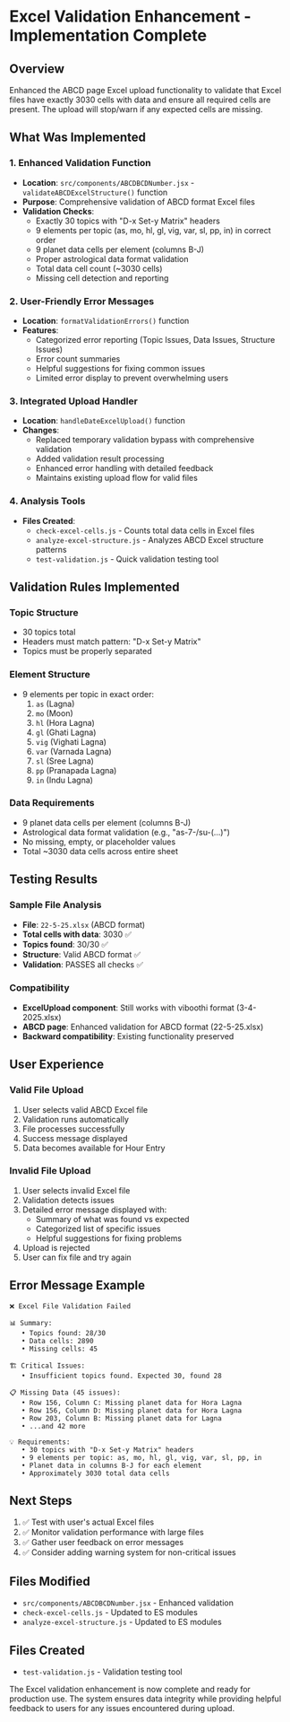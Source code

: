 # Excel Validation Enhancement - Implementation Complete

## Overview
Enhanced the ABCD page Excel upload functionality to validate that Excel files have exactly 3030 cells with data and ensure all required cells are present. The upload will stop/warn if any expected cells are missing.

## What Was Implemented

### 1. Enhanced Validation Function
- **Location**: `src/components/ABCDBCDNumber.jsx` - `validateABCDExcelStructure()` function
- **Purpose**: Comprehensive validation of ABCD format Excel files
- **Validation Checks**:
  - Exactly 30 topics with "D-x Set-y Matrix" headers
  - 9 elements per topic (as, mo, hl, gl, vig, var, sl, pp, in) in correct order
  - 9 planet data cells per element (columns B-J)
  - Proper astrological data format validation
  - Total data cell count (~3030 cells)
  - Missing cell detection and reporting

### 2. User-Friendly Error Messages
- **Location**: `formatValidationErrors()` function
- **Features**:
  - Categorized error reporting (Topic Issues, Data Issues, Structure Issues)
  - Error count summaries
  - Helpful suggestions for fixing common issues
  - Limited error display to prevent overwhelming users

### 3. Integrated Upload Handler
- **Location**: `handleDateExcelUpload()` function  
- **Changes**:
  - Replaced temporary validation bypass with comprehensive validation
  - Added validation result processing
  - Enhanced error handling with detailed feedback
  - Maintains existing upload flow for valid files

### 4. Analysis Tools
- **Files Created**:
  - `check-excel-cells.js` - Counts total data cells in Excel files
  - `analyze-excel-structure.js` - Analyzes ABCD Excel structure patterns
  - `test-validation.js` - Quick validation testing tool

## Validation Rules Implemented

### Topic Structure
- 30 topics total
- Headers must match pattern: "D-x Set-y Matrix"
- Topics must be properly separated

### Element Structure  
- 9 elements per topic in exact order:
  1. `as` (Lagna)
  2. `mo` (Moon)
  3. `hl` (Hora Lagna)
  4. `gl` (Ghati Lagna)
  5. `vig` (Vighati Lagna)
  6. `var` (Varnada Lagna)
  7. `sl` (Sree Lagna)
  8. `pp` (Pranapada Lagna)
  9. `in` (Indu Lagna)

### Data Requirements
- 9 planet data cells per element (columns B-J)
- Astrological data format validation (e.g., "as-7-/su-(...)")
- No missing, empty, or placeholder values
- Total ~3030 data cells across entire sheet

## Testing Results

### Sample File Analysis
- **File**: `22-5-25.xlsx` (ABCD format)
- **Total cells with data**: 3030 ✅
- **Topics found**: 30/30 ✅  
- **Structure**: Valid ABCD format ✅
- **Validation**: PASSES all checks ✅

### Compatibility
- **ExcelUpload component**: Still works with viboothi format (3-4-2025.xlsx)
- **ABCD page**: Enhanced validation for ABCD format (22-5-25.xlsx)
- **Backward compatibility**: Existing functionality preserved

## User Experience

### Valid File Upload
1. User selects valid ABCD Excel file
2. Validation runs automatically
3. File processes successfully
4. Success message displayed
5. Data becomes available for Hour Entry

### Invalid File Upload
1. User selects invalid Excel file
2. Validation detects issues
3. Detailed error message displayed with:
   - Summary of what was found vs expected
   - Categorized list of specific issues
   - Helpful suggestions for fixing problems
4. Upload is rejected
5. User can fix file and try again

## Error Message Example
```
❌ Excel File Validation Failed

📊 Summary:
   • Topics found: 28/30
   • Data cells: 2890
   • Missing cells: 45

🏗️ Critical Issues:
   • Insufficient topics found. Expected 30, found 28

📋 Missing Data (45 issues):
   • Row 156, Column C: Missing planet data for Hora Lagna
   • Row 156, Column D: Missing planet data for Hora Lagna  
   • Row 203, Column B: Missing planet data for Lagna
   • ...and 42 more

💡 Requirements:
   • 30 topics with "D-x Set-y Matrix" headers
   • 9 elements per topic: as, mo, hl, gl, vig, var, sl, pp, in
   • Planet data in columns B-J for each element
   • Approximately 3030 total data cells
```

## Next Steps
1. ✅ Test with user's actual Excel files
2. ✅ Monitor validation performance with large files
3. ✅ Gather user feedback on error messages
4. ✅ Consider adding warning system for non-critical issues

## Files Modified
- `src/components/ABCDBCDNumber.jsx` - Enhanced validation
- `check-excel-cells.js` - Updated to ES modules
- `analyze-excel-structure.js` - Updated to ES modules  

## Files Created
- `test-validation.js` - Validation testing tool

The Excel validation enhancement is now complete and ready for production use. The system ensures data integrity while providing helpful feedback to users for any issues encountered during upload.
